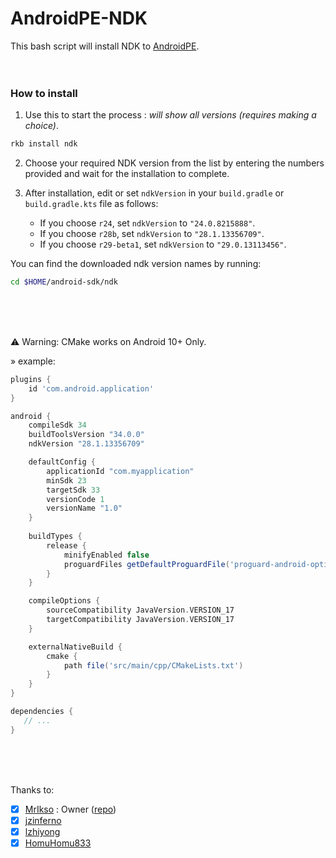 # AndroidPE-NDK
This bash script will install NDK to [AndroidPE](https://github.com/jkasdbt/AndroidPE).
<br>
<br>
<br>

### How to install
1. Use this to start the process : _will show all versions (requires making a choice)_.
```bash
rkb install ndk
```

2. Choose your required NDK version from the list by entering the numbers provided and wait for the installation to complete.

3. After installation, edit or set `ndkVersion` in your `build.gradle` or `build.gradle.kts` file as follows:
   - If you choose `r24`, set `ndkVersion` to `"24.0.8215888"`.
   - If you choose `r28b`, set `ndkVersion` to `"28.1.13356709"`.
   - If you choose `r29-beta1`, set `ndkVersion` to `"29.0.13113456"`.

You can find the downloaded ndk version names by running:
```bash
cd $HOME/android-sdk/ndk
```
<br>
<br>
<br>

⚠️ Warning: CMake works on Android 10+ Only.

   » example:

```groovy
plugins {
    id 'com.android.application'
}

android {
    compileSdk 34
    buildToolsVersion "34.0.0"
    ndkVersion "28.1.13356709"

    defaultConfig {
        applicationId "com.myapplication"
        minSdk 23
        targetSdk 33
        versionCode 1
        versionName "1.0"
    }
    
    buildTypes {
        release {
            minifyEnabled false
            proguardFiles getDefaultProguardFile('proguard-android-optimize.txt'), 'proguard-rules.pro'
        }
    }

    compileOptions {
        sourceCompatibility JavaVersion.VERSION_17
        targetCompatibility JavaVersion.VERSION_17
    }

    externalNativeBuild {
        cmake {
            path file('src/main/cpp/CMakeLists.txt')
        }
    }
}

dependencies {
   // ...
}
```
<br>
<br>
<br>

Thanks to:
- [x] [MrIkso](https://github.com/MrIkso) : Owner ([repo](https://github.com/MrIkso/AndroidIDE-NDK))
- [x] [jzinferno](https://github.com/jzinferno/termux-ndk)
- [x] [lzhiyong](https://github.com/lzhiyong/termux-ndk)
- [x] [HomuHomu833](https://github.com/HomuHomu833/android-ndk-custom)
